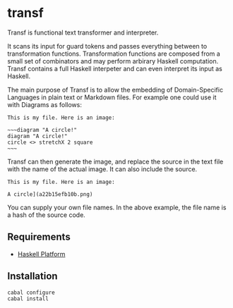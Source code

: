 
# transf

Transf is functional text transformer and interpreter. 

It scans its input for guard tokens and passes everything between to transformation functions. Transformation functions are composed from a small set of combinators and may perform arbirary Haskell computation. Transf contains a full Haskell interpeter and can even interpret its input as Haskell. 

The main purpose of Transf is to allow the embedding of Domain-Specific Languages in plain text or Markdown files. For example one could use it with Diagrams as follows:

    This is my file. Here is an image:
    
    ~~~diagram "A circle!"
    diagram "A circle!"
    circle <> stretchX 2 square
    ~~~

Transf can then generate the image, and replace the source in the text file with the name of the actual image. It can also include the source.

    This is my file. Here is an image:
    
    A circle](a22b15efb10b.png)

You can supply your own file names. In the above example, the file name is a hash of the source code.

## Requirements

* [Haskell Platform](http://www.haskell.org/platform)

## Installation

    cabal configure
    cabal install
